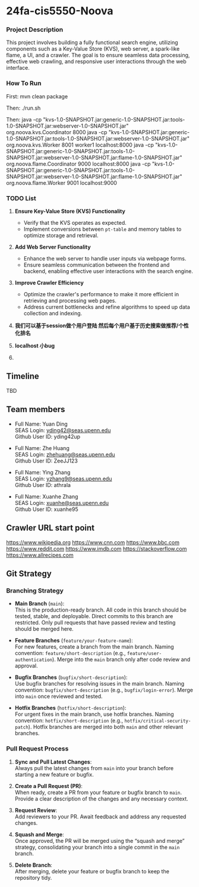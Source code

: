 ﻿# 24fa-cis5550-Noova

### Project Description

This project involves building a fully functional search engine, utilizing components such as a Key-Value Store (KVS), web server, a spark-like flame, a UI, and a crawler. The goal is to ensure seamless data processing, effective web crawling, and responsive user interactions through the web interface.

### How To Run

First:
 mvn clean package

Then:
./run.sh 

Then:
java -cp "kvs-1.0-SNAPSHOT.jar:generic-1.0-SNAPSHOT.jar:tools-1.0-SNAPSHOT.jar:webserver-1.0-SNAPSHOT.jar" org.noova.kvs.Coordinator 8000
java -cp "kvs-1.0-SNAPSHOT.jar:generic-1.0-SNAPSHOT.jar:tools-1.0-SNAPSHOT.jar:webserver-1.0-SNAPSHOT.jar" org.noova.kvs.Worker 8001 worker1 localhost:8000
java -cp "kvs-1.0-SNAPSHOT.jar:generic-1.0-SNAPSHOT.jar:tools-1.0-SNAPSHOT.jar:webserver-1.0-SNAPSHOT.jar:flame-1.0-SNAPSHOT.jar" org.noova.flame.Coordinator 9000 localhost:8000
java -cp "kvs-1.0-SNAPSHOT.jar:generic-1.0-SNAPSHOT.jar:tools-1.0-SNAPSHOT.jar:webserver-1.0-SNAPSHOT.jar:flame-1.0-SNAPSHOT.jar" org.noova.flame.Worker 9001 localhost:9000

### TODO List

1. **Ensure Key-Value Store (KVS) Functionality**
   - Verify that the KVS operates as expected.
   - Implement conversions between `pt-table` and memory tables to optimize storage and retrieval.

2. **Add Web Server Functionality**
   - Enhance the web server to handle user inputs via webpage forms.
   - Ensure seamless communication between the frontend and backend, enabling effective user interactions with the search engine.

3. **Improve Crawler Efficiency**
   - Optimize the crawler's performance to make it more efficient in retrieving and processing web pages.
   - Address current bottlenecks and refine algorithms to speed up data collection and indexing.
  
4. **我们可以基于session做个用户登陆 然后每个用户基于历史搜索做推荐/个性化排名**
5. **localhost 小bug**

6. 
## Timeline 
TBD

## Team members
- Full Name: Yuan Ding  
   SEAS Login: yding42@seas.upenn.edu  
   Github User ID: yding42up

- Full Name: Zhe Huang  
   SEAS Login: zhehuang@seas.upenn.edu  
   Github User ID: ZeeJJ123

- Full Name: Ying Zhang  
   SEAS Login: yzhang9@seas.upenn.edu  
   Github User ID: athrala

- Full Name:  Xuanhe Zhang  
   SEAS Login: xuanhe@seas.upenn.edu  
   Github User ID: xuanhe95

## Crawler URL start point
https://www.wikipedia.org
https://www.cnn.com
https://www.bbc.com
https://www.reddit.com
https://www.imdb.com
https://stackoverflow.com
https://www.allrecipes.com

## Git Strategy

### Branching Strategy

- **Main Branch** (`main`):  
  This is the production-ready branch. All code in this branch should be tested, stable, and deployable. Direct commits to this branch are restricted. Only pull requests that have passed review and testing should be merged here.

- **Feature Branches** (`feature/your-feature-name`):  
  For new features, create a branch from the main branch. Naming convention: `feature/short-description` (e.g., `feature/user-authentication`). Merge into the `main` branch only after code review and approval.

- **Bugfix Branches** (`bugfix/short-description`):  
  Use bugfix branches for resolving issues in the main branch. Naming convention: `bugfix/short-description` (e.g., `bugfix/login-error`). Merge into `main` once reviewed and tested.

- **Hotfix Branches** (`hotfix/short-description`):  
  For urgent fixes in the main branch, use hotfix branches. Naming convention: `hotfix/short-description` (e.g., `hotfix/critical-security-patch`). Hotfix branches are merged into both `main` and other relevant branches.

### Pull Request Process

1. **Sync and Pull Latest Changes**:  
   Always pull the latest changes from `main` into your branch before starting a new feature or bugfix.

2. **Create a Pull Request (PR)**:  
   When ready, create a PR from your feature or bugfix branch to `main`. Provide a clear description of the changes and any necessary context.

3. **Request Review**:  
   Add reviewers to your PR. Await feedback and address any requested changes.

4. **Squash and Merge**:  
   Once approved, the PR will be merged using the “squash and merge” strategy, consolidating your branch into a single commit in the `main` branch.

5. **Delete Branch**:  
   After merging, delete your feature or bugfix branch to keep the repository tidy.
